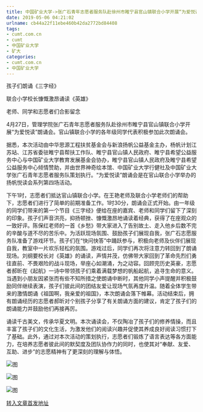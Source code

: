 ```yaml
---
title: 中国矿业大学->张广石青年志愿者服务队赴徐州市睢宁县官山镇联合小学开展“为爱悦读”朗诵会 | cumt.com.cn
date: 2019-05-06 04:21:02
urlname: cb44a22f11ebe460b42da2772bd84408
tags: 
- cumt.com.cn
- cumt
- 中国矿业大学
- 矿大
categories:
- cumt.com.cn
- 中国矿业大学
---
```


孩子们朗诵《三字经》

联合小学校长慷慨激昂诵读《英雄》

老师、同学和志愿者们合影留念

4月27日，管理学院张广石青年志愿者服务队赴徐州市睢宁县官山镇联合小学开展“为爱悦读”朗诵会。官山镇联合小学的各年级同学代表积极参加此次朗诵会。

据悉，本次活动由中华思源工程扶贫基金会与新浪扬帆公益基金主办，杨帆计划江苏站、江苏省委驻睢宁县帮扶工作队、睢宁县官山镇人民政府、睢宁县希望公益服务中心与中国矿业大学教育发展基金会协办，睢宁县官山镇人民政府及睢宁县希望公益服务中心倾情赞助，并由世界神奇绘本馆、中国矿业大学行健社及中国矿业大学张广石青年志愿者服务队策划执行。“为爱悦读”朗诵会是在官山联合小学举办的扬帆悦读会系列第四场活动。

下午1时，志愿者们抵达官山镇联合小学。在王艳老师及联合小学老师们的帮助下，志愿者们进行了简单的前期准备工作。1时30分，朗诵会正式开始。由一年级的同学们带来的第一个节目《三字经》便给在座的嘉宾、老师和同学们留下了深刻的印象。孩子们声音洪亮，抑扬顿挫、慷慨激昂地诵读着经典，获得了在座观众的一致好评。陈保红老师的一首《乡愁》带大家进入了告别故土、走入他乡后数不完的辛酸与道不尽的苦乐中。为活跃现场氛围、鼓励孩子们展现自我，张广石志愿服务队准备了游戏环节。孩子们在“快问快答”中踊跃参与，积极向老师及伙伴们展现自我，教室中一片欢乐轻松的氛围。游戏过后，同学们再次将注意力转回到了朗诵现场。刘纲要校长对《英雄》的诵读，声情并茂，仿佛带大家回到了革命先烈们勇往直前、不畏艰险的战斗现场，举座心如潮涌，为之动容。回顾完历史英豪，志愿者郝昕在《起航》一诗中带领孩子们乘着满载梦想的帆船起航，追寻生命的意义。当遇到小朋友因紧张而有些不知所措之使朗诵中断时，其他同学小声提醒并积极鼓励同伴继续表演，孩子们彼此间的团结友爱让现场气氛再度升温。随着全体学生带来的激情朗诵《祖国啊，我亲爱的祖国》，本次朗诵会落下帷幕。活动结束后，拥有朗诵经历的志愿者郝昕对个别孩子分享了有关朗诵方面的建议，肯定了孩子们的朗诵能力并鼓励他们再接再厉。

诵读千古美文，传承华夏文明。本次诵读会，不仅陶冶了孩子们的修养情操，而且丰富了孩子们的文化生活，为激发他们的阅读兴趣并促使其养成良好阅读习惯打下了基础。此外，通过对本次活动的策划执行，志愿者们锻炼了语言表达等各方面能力，在培养志愿者彼此间的默契度及团队协作力的同时，也使其对“奉献、友爱、互助、进步”的志愿精神有了更深刻的理解与体悟。

![图](http://xwzx.cumt.edu.cn/_upload/article/images/ea/bd/8529997843febb5563903b37b013/7f29e188-dc0d-4c0a-b7e5-76893f8f8bf6.jpg)

![图](http://xwzx.cumt.edu.cn/_upload/article/images/ea/bd/8529997843febb5563903b37b013/eef56741-ea09-4145-a494-20a8a3c74b37.jpg)

![图](http://xwzx.cumt.edu.cn/_upload/article/images/ea/bd/8529997843febb5563903b37b013/4b549e1a-e02f-4a7f-b440-c03e5bb28504.jpg)

[转入文章首发地址](http://xwzx.cumt.edu.cn/f8/2d/c513a522285/page.htm)